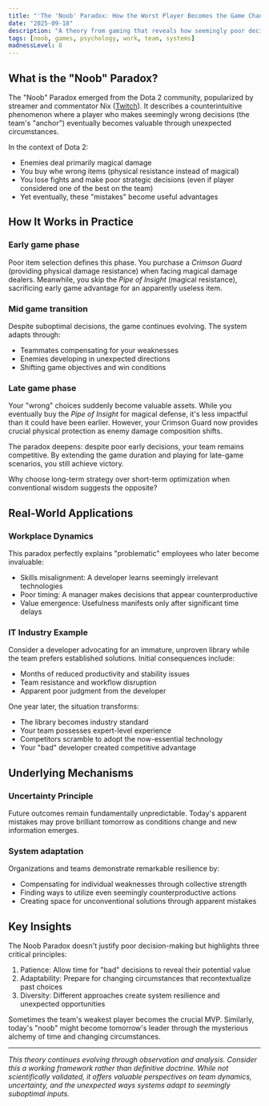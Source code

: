 ```yaml
---
title: "'The 'Noob' Paradox: How the Worst Player Becomes the Game Changer."
date: "2025-09-18"
description: "A theory from gaming that reveals how seemingly poor decisions can become valuable through temporal shifts and system adaptation."
tags: [noob, games, psychology, work, team, systems]
madnessLevel: 8
---
```


## What is the "Noob" Paradox?

The "Noob" Paradox emerged from the Dota 2 community, popularized by streamer and commentator Nix ([Twitch](https://www.twitch.tv/nix)).
It describes a counterintuitive phenomenon where a player who makes seemingly wrong decisions (the team's "anchor") eventually becomes valuable through unexpected circumstances.

In the context of Dota 2:
- Enemies deal primarily magical damage
- You buy whe wrong items (physical resistance instead of magical)
- You lose fights and make poor strategic decisions (even if player considered one of the best on the team)
- Yet eventually, these "mistakes" become useful advantages

## How It Works in Practice

### Early game phase

Poor item selection defines this phase. You purchase a _Crimson Guard_ (providing physical damage resistance) when facing magical damage dealers. Meanwhile, you skip the _Pipe of Insight_ (magical resistance), sacrificing early game advantage for an apparently useless item.

### Mid game transition

Despite suboptimal decisions, the game continues evolving. The system adapts through:
- Teammates compensating for your weaknesses
- Enemies developing in unexpected directions
- Shifting game objectives and win conditions

### Late game phase

Your "wrong" choices suddenly become valuable assets. While you eventually buy the _Pipe of Insight_ for magical defense, it's less impactful than it could have been earlier. However, your Crimson Guard now provides crucial physical protection as enemy damage composition shifts.

The paradox deepens: despite poor early decisions, your team remains competitive. By extending the game duration and playing for late-game scenarios, you still achieve victory.

Why choose long-term strategy over short-term optimization when conventional wisdom suggests the opposite?

## Real-World Applications

### Workplace Dynamics
This paradox perfectly explains "problematic" employees who later become invaluable:
- Skills misalignment: A developer learns seemingly irrelevant technologies
- Poor timing: A manager makes decisions that appear counterproductive
- Value emergence: Usefulness manifests only after significant time delays

### IT Industry Example
Consider a developer advocating for an immature, unproven library while the team prefers established solutions. Initial consequences include:
- Months of reduced productivity and stability issues
- Team resistance and workflow disruption
- Apparent poor judgment from the developer

One year later, the situation transforms:
- The library becomes industry standard
- Your team possesses expert-level experience
- Competitors scramble to adopt the now-essential technology
- Your "bad" developer created competitive advantage

## Underlying Mechanisms

### Uncertainty Principle
Future outcomes remain fundamentally unpredictable. Today's apparent mistakes may prove brilliant tomorrow as conditions change and new information emerges.

### System adaptation
Organizations and teams demonstrate remarkable resilience by:
- Compensating for individual weaknesses through collective strength
- Finding ways to utilize even seemingly counterproductive actions
- Creating space for unconventional solutions through apparent mistakes

## Key Insights
The Noob Paradox doesn't justify poor decision-making but highlights three critical principles:
1. Patience: Allow time for "bad" decisions to reveal their potential value
2. Adaptability: Prepare for changing circumstances that recontextualize past choices
3. Diversity: Different approaches create system resilience and unexpected opportunities

Sometimes the team's weakest player becomes the crucial MVP. Similarly, today's "noob" might become tomorrow's leader through the mysterious alchemy of time and changing circumstances.

---
_This theory continues evolving through observation and analysis. Consider this a working framework rather than definitive doctrine. While not scientifically validated, it offers valuable perspectives on team dynamics, uncertainty, and the unexpected ways systems adapt to seemingly suboptimal inputs._